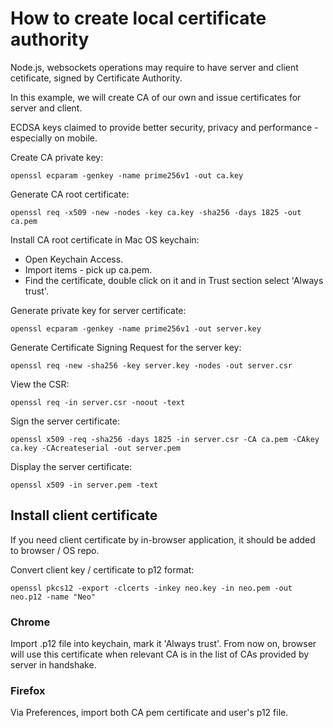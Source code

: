 # How to create local certificate authority

Node.js, websockets operations may require to have server and client cetificate, signed by Certificate Authority.

In this example, we will create CA of our own and issue certificates for server and client.

ECDSA keys claimed to provide better security, privacy and performance -
especially on mobile.

Create CA private key:
```
openssl ecparam -genkey -name prime256v1 -out ca.key
```

Generate CA root certificate:
```
openssl req -x509 -new -nodes -key ca.key -sha256 -days 1825 -out ca.pem
```

Install CA root certificate in Mac OS keychain:
* Open Keychain Access.
* Import items - pick up ca.pem.
* Find the certificate, double click on it and in Trust section select 'Always trust'.

Generate private key for server certificate:
```
openssl ecparam -genkey -name prime256v1 -out server.key
```

Generate Certificate Signing Request for the server key:
```
openssl req -new -sha256 -key server.key -nodes -out server.csr
```

View the CSR:
```
openssl req -in server.csr -noout -text
```

Sign the server certificate:
```
openssl x509 -req -sha256 -days 1825 -in server.csr -CA ca.pem -CAkey ca.key -CAcreateserial -out server.pem
```

Display the server certificate:
```
openssl x509 -in server.pem -text
```

## Install client certificate

If you need client certificate by in-browser application, it should be added to browser / OS repo.

Convert client key / certificate to p12 format:
```
openssl pkcs12 -export -clcerts -inkey neo.key -in neo.pem -out neo.p12 -name "Neo"
```

### Chrome

Import .p12 file into keychain, mark it 'Always trust'. From now on, browser will use this certificate when relevant CA is in the list of CAs provided by server in handshake.

### Firefox

Via Preferences, import both CA pem certificate and user's p12 file.
